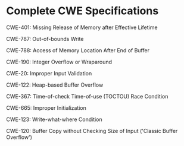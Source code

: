 

# Complete CWE Specifications

CWE-401: Missing Release of Memory after Effective Lifetime

CWE-787: Out-of-bounds Write

CWE-788: Access of Memory Location After End of Buffer

CWE-190: Integer Overflow or Wraparound

CWE-20: Improper Input Validation

CWE-122: Heap-based Buffer Overflow

CWE-367: Time-of-check Time-of-use (TOCTOU) Race Condition

CWE-665: Improper Initialization

CWE-123: Write-what-where Condition

CWE-120: Buffer Copy without Checking Size of Input ('Classic Buffer Overflow')
